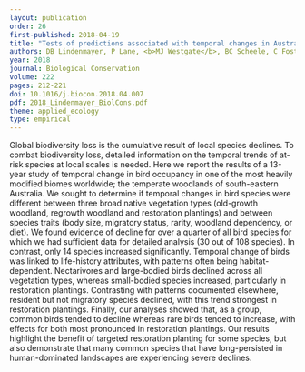 ```yaml
---
layout: publication
order: 26
first-published: 2018-04-19
title: "Tests of predictions associated with temporal changes in Australian bird populations."
authors: DB Lindenmayer, P Lane, <b>MJ Westgate</b>, BC Scheele, C Foster, C Sato, M Crane, D Michael, D Florance, K Ikin, PS Barton, LS O'Loughlin, N Robinson
year: 2018
journal: Biological Conservation
volume: 222
pages: 212-221
doi: 10.1016/j.biocon.2018.04.007
pdf: 2018_Lindenmayer_BiolCons.pdf
theme: applied_ecology
type: empirical
---
```

Global biodiversity loss is the cumulative result of local species declines. To combat biodiversity loss, detailed information on the temporal trends of at-risk species at local scales is needed. Here we report the results of a 13-year study of temporal change in bird occupancy in one of the most heavily modified biomes worldwide; the temperate woodlands of south-eastern Australia. We sought to determine if temporal changes in bird species were different between three broad native vegetation types (old-growth woodland, regrowth woodland and restoration plantings) and between species traits (body size, migratory status, rarity, woodland dependency, or diet). We found evidence of decline for over a quarter of all bird species for which we had sufficient data for detailed analysis (30 out of 108 species). In contrast, only 14 species increased significantly. Temporal change of birds was linked to life-history attributes, with patterns often being habitat-dependent. Nectarivores and large-bodied birds declined across all vegetation types, whereas small-bodied species increased, particularly in restoration plantings. Contrasting with patterns documented elsewhere, resident but not migratory species declined, with this trend strongest in restoration plantings. Finally, our analyses showed that, as a group, common birds tended to decline whereas rare birds tended to increase, with effects for both most pronounced in restoration plantings. Our results highlight the benefit of targeted restoration planting for some species, but also demonstrate that many common species that have long-persisted in human-dominated landscapes are experiencing severe declines.